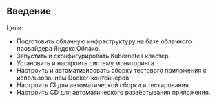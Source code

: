 ## Введение

Цели:
* Подготовить облачную инфраструктуру на базе облачного провайдера Яндекс.Облако.
* Запустить и сконфигурировать Kubernetes кластер.
* Установить и настроить систему мониторинга.
* Настроить и автоматизировать сборку тестового приложения с использованием Docker-контейнеров.
* Настроить CI для автоматической сборки и тестирования.
* Настроить CD для автоматического развёртывания приложения.
